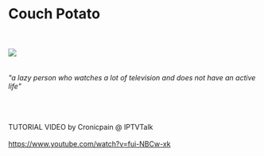 # <b>Couch Potato</b><br><br>
<img src="http://s27.postimg.org/3x30gyjqb/potato1.png"><br><br><br>
<i>"a lazy person who watches a lot of television and does not have an active life"</i>
<br>
<br>
<br>
<br>

TUTORIAL VIDEO by Cronicpain @ IPTVTalk
<br><br>
https://www.youtube.com/watch?v=fui-NBCw-xk
